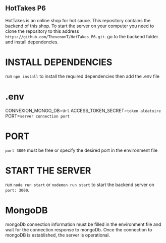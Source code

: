 ## HotTakes P6

HotTakes is an online shop for hot sauce.
This repository contains the backend of this shop.
To start the server on your computer you need 
to clone the repository to this address `https://github.com/ThevenonT/HotTakes_P6.git`.
go to the backend folder and install dependencies.

# INSTALL DEPENDENCIES
run `npm install` to install the required dependencies then add the .env file

# .env
CONNEXION_MONGO_DB=`Url`
ACCESS_TOKEN_SECRET=`token aléatoire`
PORT=`server connection port`

# PORT
`port 3000` must be free or specify the desired port in the environment file 

# START THE SERVER
run `node run start` or `nodemon run start` to start the backend server on `port: 3000`.

# MongoDB
mongoDb connection information must be filled in the environment file and wait for the connection response to mongoDb. 
Once the connection to mongoDB is established, the server is operational.
